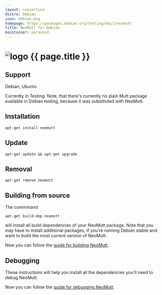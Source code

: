 ```yaml
---
layout: concertina
distro: Debian
icon: debian.png
homepage: https://packages.debian.org/testing/mail/neomutt
title: NeoMutt for Debian
maintainer: paravoid
---
```


# ![logo](/images/distros/{{page.icon}}) {{ page.title }}

## Support <a class="offset" id="support"></a>

Debian, Ubuntu

Currently in Testing. Note, that there's currently no plain Mutt package
available in Debian testing, because it was substituted with NeoMutt.

## Installation <a class="offset" id="install"></a>

```reply
apt-get install neomutt
```

## Update <a class="offset" id="update"></a>

```reply
apt-get update && apt-get upgrade
```
## Removal <a class="offset" id="remove"></a>

```reply
apt-get remove neomutt
```

## Building from source <a class="offset" id="build"></a>

The commmand

```reply
apt-get build-dep neomutt
```

will install all build dependencies of your NeoMutt package. Note that you may
have to install additional packages, if you're running Debian stable and want
to build the most current version of NeoMutt.

Now you can follow the [guide for building NeoMutt](/dev/build).

## Debugging <a class="offset" id="debug"></a>

These instructions will help you install all the dependencies you'll need to
debug NeoMutt.

Now you can follow the [guide for debugging NeoMutt](/dev/debug).

